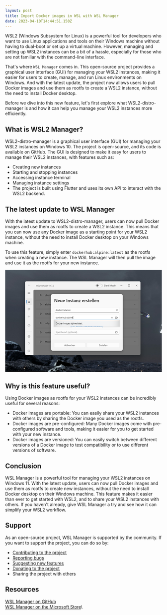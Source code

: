 ```yaml
---
layout: post
title: Import Docker images in WSL with WSL Manager
date: 2023-04-10T14:44:51.150Z
---
```


WSL2 (Windows Subsystem for Linux) is a powerful tool for developers who want to use Linux applications and tools on their Windows machine without having to dual-boot or set up a virtual machine. However, managing and setting up WSL2 instances can be a bit of a hassle, especially for those who are not familiar with the command-line interface.

That's where `WSL Manager` comes in. This open-source project provides a graphical user interface (GUI) for managing your WSL2 instances, making it easier for users to create, manage, and run Linux environments on Windows. And with the latest update, the project now allows users to pull Docker images and use them as rootfs to create a WSL2 instance, without the need to install Docker desktop.

Before we dive into this new feature, let's first explore what WSL2-distro-manager is and how it can help you manage your WSL2 instances more efficiently.

## What is WSL2 Manager?

WSL2-distro-manager is a graphical user interface (GUI) for managing your WSL2 instances on Windows 10. The project is open-source, and its code is available on GitHub. The GUI is designed to make it easy for users to manage their WSL2 instances, with features such as:

* Creating new instances
* Starting and stopping instances
* Accessing instance terminal
* Managing instance settings
* The project is built using Flutter and uses its own API to interact with the WSL2 backend.

## The latest update to WSL Manager

With the latest update to WSL2-distro-manager, users can now pull Docker images and use them as rootfs to create a WSL2 instance. This means that you can now use any Docker image as a starting point for your WSL2 instance, without the need to install Docker desktop on your Windows machine.

To use this feature, simply enter `dockerhub:alpine:latest` as the rootfs when creating a new instance. The WSL Manager will then pull the image and use it as the rootfs for your new instance.

![WSL Manager - Create new instance](/assets/img/wslmanager-docker-screenshot.png)

## Why is this feature useful?

Using Docker images as rootfs for your WSL2 instances can be incredibly useful for several reasons:

* Docker images are portable: You can easily share your WSL2 instances with others by sharing the Docker image you used as the rootfs.
* Docker images are pre-configured: Many Docker images come with pre-configured software and tools, making it easier for you to get started with your new instance.
* Docker images are versioned: You can easily switch between different versions of a Docker image to test compatibility or to use different versions of software.

## Conclusion

WSL Manager is a powerful tool for managing your WSL2 instances on Windows 11. With the latest update, users can now pull Docker images and use them as rootfs to create new instances, without the need to install Docker desktop on their Windows machine. This feature makes it easier than ever to get started with WSL2, and to share your WSL2 instances with others. If you haven't already, give WSL Manager a try and see how it can simplify your WSL2 workflow.

## Support

As an open-source project, WSL Manager is supported by the community. If you want to support the project, you can do so by:

* [Contributing to the project](https://github.com/bostrot/wsl2-distro-manager/blob/main/CONTRIBUTING.md)
* [Reporting bugs](https://github.com/bostrot/wsl2-distro-manager/issues/new/choose)
* [Suggesting new features](https://github.com/bostrot/wsl2-distro-manager/issues/new/choose)
* [Donating to the project](https://github.com/sponsors/bostrot)
* Sharing the project with others

## Resources

[WSL Manager on GitHub](https://github.com/bostrot/wsl2-distro-manager)\
[WSL Manager on the Microsoft Store](https://apps.microsoft.com/store/detail/wsl-manager/9NWS9K95NMJB?hl=en-us&gl=us)\
